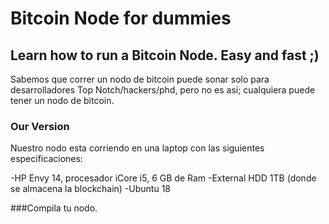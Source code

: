 # Bitcoin Node for dummies
## Learn how to run a Bitcoin Node. Easy and fast ;)
Sabemos que correr un nodo de bitcoin puede sonar solo para desarrolladores Top Notch/hackers/phd, pero no es asi; cualquiera puede tener un nodo de bitcoin. 

### Our Version
Nuestro nodo esta corriendo en una laptop con las siguientes especificaciones:

-HP Envy 14, procesador iCore i5, 6 GB de Ram 
-External HDD 1TB (donde se almacena la blockchain)
-Ubuntu 18

###Compila tu nodo.


